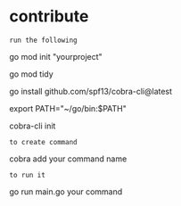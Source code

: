 
# contribute

```run the following```

go mod init "yourproject"

go mod tidy

go install github.com/spf13/cobra-cli@latest

export PATH="~/go/bin:$PATH"

cobra-cli init



```to create command```

cobra add your command name

```to run it ```

go run main.go your command
